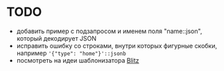 # TODO
* добавить пример с подзапросом и именем поля "name::json", который декодирует JSON
* исправить ошибку со строками, внутри которых фигурные скобки, например `'{"type": "home"}'::jsonb`
* посмотреть на идеи шаблонизатора [Blitz](https://habr.com/ru/post/93720/)
